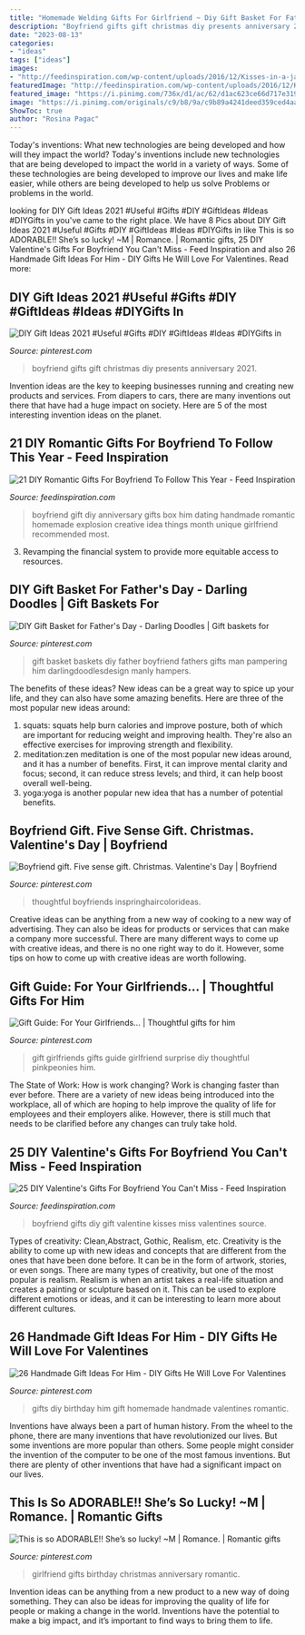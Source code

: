 ```yaml
---
title: "Homemade Welding Gifts For Girlfriend ~ Diy Gift Basket For Father&#039;s Day"
description: "Boyfriend gifts gift christmas diy presents anniversary 2021"
date: "2023-08-13"
categories:
- "ideas"
tags: ["ideas"]
images:
- "http://feedinspiration.com/wp-content/uploads/2016/12/Kisses-in-a-jar-gift-for-boyfriend.jpg"
featuredImage: "http://feedinspiration.com/wp-content/uploads/2016/12/Kisses-in-a-jar-gift-for-boyfriend.jpg"
featured_image: "https://i.pinimg.com/736x/d1/ac/62/d1ac623ce66d717e31947006796bbe28.jpg"
image: "https://i.pinimg.com/originals/c9/b8/9a/c9b89a4241deed359ced4aa8dc688778.jpg"
ShowToc: true
author: "Rosina Pagac"
---
```



Today's inventions: What new technologies are being developed and how will they impact the world?
Today's inventions include new technologies that are being developed to impact the world in a variety of ways. Some of these technologies are being developed to improve our lives and make life easier, while others are being developed to help us solve Problems or problems in the world.

	

		
looking for DIY Gift Ideas 2021 #Useful #Gifts #DIY #GiftIdeas #Ideas #DIYGifts in you've came to the right place. We have 8 Pics about DIY Gift Ideas 2021 #Useful #Gifts #DIY #GiftIdeas #Ideas #DIYGifts in like This is so ADORABLE!! She’s so lucky! ~M | Romance. | Romantic gifts, 25 DIY Valentine&#039;s Gifts For Boyfriend You Can&#039;t Miss - Feed Inspiration and also 26 Handmade Gift Ideas For Him - DIY Gifts He Will Love For Valentines. Read more:
		
    
## DIY Gift Ideas 2021 #Useful #Gifts #DIY #GiftIdeas #Ideas #DIYGifts In

<img loading=lazy src="https://i.pinimg.com/736x/1a/4e/82/1a4e827938a28f3c4ffc37c2e152313c.jpg" onerror="this.onerror=null;this.src='https://tse1.mm.bing.net/th?id=OIP.DOmqsWOg25pzlxbFizXGVgHaNK&amp;pid=15.1';" alt="DIY Gift Ideas 2021 #Useful #Gifts #DIY #GiftIdeas #Ideas #DIYGifts in">

_Source: pinterest.com_

>boyfriend gifts gift christmas diy presents anniversary 2021. 

	

Invention ideas are the key to keeping businesses running and creating new products and services. From diapers to cars, there are many inventions out there that have had a huge impact on society. Here are 5 of the most interesting invention ideas on the planet.

    
## 21 DIY Romantic Gifts For Boyfriend To Follow This Year - Feed Inspiration

<img loading=lazy src="http://feedinspiration.com/wp-content/uploads/2016/12/explosion-box.jpg" onerror="this.onerror=null;this.src='https://tse2.mm.bing.net/th?id=OIP.QC5wE7YIiqPdfEjSU5uX_wHaLH&amp;pid=15.1';" alt="21 DIY Romantic Gifts For Boyfriend To Follow This Year - Feed Inspiration">

_Source: feedinspiration.com_

>boyfriend gift diy anniversary gifts box him dating handmade romantic homemade explosion creative idea things month unique girlfriend recommended most. 

	

3. Revamping the financial system to provide more equitable access to resources. 

    
## DIY Gift Basket For Father&#039;s Day - Darling Doodles | Gift Baskets For

<img loading=lazy src="https://i.pinimg.com/736x/d1/ac/62/d1ac623ce66d717e31947006796bbe28.jpg" onerror="this.onerror=null;this.src='https://tse1.mm.bing.net/th?id=OIP.8ZruRAthE0PKLLaY-TtbngHaKc&amp;pid=15.1';" alt="DIY Gift Basket for Father&#039;s Day - Darling Doodles | Gift baskets for">

_Source: pinterest.com_

>gift basket baskets diy father boyfriend fathers gifts man pampering him darlingdoodlesdesign manly hampers. 

	

The benefits of these ideas?
New ideas can be a great way to spice up your life, and they can also have some amazing benefits. Here are three of the most popular new ideas around: 
1. squats: squats help burn calories and improve posture, both of which are important for reducing weight and improving health. They're also an effective exercises for improving strength and flexibility. 
2. meditation:zen meditation is one of the most popular new ideas around, and it has a number of benefits. First, it can improve mental clarity and focus; second, it can reduce stress levels; and third, it can help boost overall well-being. 
3. yoga:yoga is another popular new idea that has a number of potential benefits.

    
## Boyfriend Gift. Five Sense Gift. Christmas. Valentine&#039;s Day | Boyfriend

<img loading=lazy src="https://i.pinimg.com/originals/c9/b8/9a/c9b89a4241deed359ced4aa8dc688778.jpg" onerror="this.onerror=null;this.src='https://tse1.mm.bing.net/th?id=OIP.o5DkNRq6NG3LvGsczXAYvAHaJ4&amp;pid=15.1';" alt="Boyfriend gift. Five sense gift. Christmas. Valentine&#039;s Day | Boyfriend">

_Source: pinterest.com_

>thoughtful boyfriends inspringhaircolorideas. 

	

Creative ideas can be anything from a new way of cooking to a new way of advertising. They can also be ideas for products or services that can make a company more successful. There are many different ways to come up with creative ideas, and there is no one right way to do it. However, some tips on how to come up with creative ideas are worth following.

    
## Gift Guide: For Your Girlfriends... | Thoughtful Gifts For Him

<img loading=lazy src="https://i.pinimg.com/736x/93/2f/1f/932f1fc910f7bd44bfcba34aebd7a76a.jpg" onerror="this.onerror=null;this.src='https://tse2.mm.bing.net/th?id=OIP.zdaDRwsA-Syykwm-X9MU6QHaSh&amp;pid=15.1';" alt="Gift Guide: For Your Girlfriends... | Thoughtful gifts for him">

_Source: pinterest.com_

>gift girlfriends gifts guide girlfriend surprise diy thoughtful pinkpeonies him. 

	

The State of Work: How is work changing?
Work is changing faster than ever before. There are a variety of new ideas being introduced into the workplace, all of which are hoping to help improve the quality of life for employees and their employers alike. However, there is still much that needs to be clarified before any changes can truly take hold.

    
## 25 DIY Valentine&#039;s Gifts For Boyfriend You Can&#039;t Miss - Feed Inspiration

<img loading=lazy src="http://feedinspiration.com/wp-content/uploads/2016/12/Kisses-in-a-jar-gift-for-boyfriend.jpg" onerror="this.onerror=null;this.src='https://tse1.mm.bing.net/th?id=OIP.xEQFmXD0IQfk7f3ieq-bqgHaJ4&amp;pid=15.1';" alt="25 DIY Valentine&#039;s Gifts For Boyfriend You Can&#039;t Miss - Feed Inspiration">

_Source: feedinspiration.com_

>boyfriend gifts diy gift valentine kisses miss valentines source. 

	

Types of creativity: Clean,Abstract, Gothic, Realism, etc.
Creativity is the ability to come up with new ideas and concepts that are different from the ones that have been done before. It can be in the form of artwork, stories, or even songs. There are many types of creativity, but one of the most popular is realism. Realism is when an artist takes a real-life situation and creates a painting or sculpture based on it. This can be used to explore different emotions or ideas, and it can be interesting to learn more about different cultures.

    
## 26 Handmade Gift Ideas For Him - DIY Gifts He Will Love For Valentines

<img loading=lazy src="https://i.pinimg.com/736x/f6/d5/e6/f6d5e6f6841580f9d71d9d7949351d40.jpg" onerror="this.onerror=null;this.src='https://tse2.mm.bing.net/th?id=OIP.j-XXrGGcuHUwecy13Hi8kwHaHa&amp;pid=15.1';" alt="26 Handmade Gift Ideas For Him - DIY Gifts He Will Love For Valentines">

_Source: pinterest.com_

>gifts diy birthday him gift homemade handmade valentines romantic. 

	

Inventions have always been a part of human history. From the wheel to the phone, there are many inventions that have revolutionized our lives. But some inventions are more popular than others. Some people might consider the invention of the computer to be one of the most famous inventions. But there are plenty of other inventions that have had a significant impact on our lives.

    
## This Is So ADORABLE!! She’s So Lucky! ~M | Romance. | Romantic Gifts

<img loading=lazy src="https://i.pinimg.com/736x/e0/10/f8/e010f8d9d0304f36231410f4596d2b04--girlfriend-birthday-gifts--year-anniversary-for-girlfriend.jpg?b=t" onerror="this.onerror=null;this.src='https://tse3.mm.bing.net/th?id=OIP.rCJpshWaoOocKS2rRTk8mAHaNL&amp;pid=15.1';" alt="This is so ADORABLE!! She’s so lucky! ~M | Romance. | Romantic gifts">

_Source: pinterest.com_

>girlfriend gifts birthday christmas anniversary romantic. 

	

Invention ideas can be anything from a new product to a new way of doing something. They can also be ideas for improving the quality of life for people or making a change in the world. Inventions have the potential to make a big impact, and it’s important to find ways to bring them to life.

